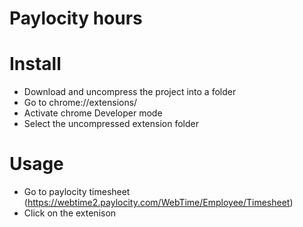 # Paylocity hours


# Install

* Download and uncompress the project into a folder
* Go to chrome://extensions/
* Activate chrome Developer mode
* Select the uncompressed extension folder

# Usage
* Go to paylocity timesheet (https://webtime2.paylocity.com/WebTime/Employee/Timesheet)
* Click on the extenison

